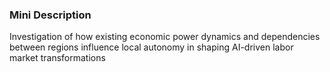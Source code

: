 ### Mini Description

Investigation of how existing economic power dynamics and dependencies between regions influence local autonomy in shaping AI-driven labor market transformations
